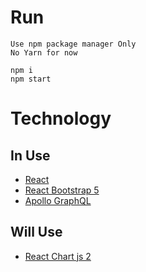 # Run

```
Use npm package manager Only
No Yarn for now

npm i
npm start
```

# Technology

## In Use

-   [React](http://reactjs.org/)
-   [React Bootstrap 5](https://react-bootstrap.github.io/)
-   [Apollo GraphQL](https://www.apollographql.com/docs/react/)

## Will Use

-   [React Chart js 2](http://reactchartjs.github.io/react-chartjs-2/#/)
